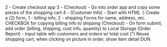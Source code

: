 2 - Create checkout app
3 - (Checkout) - Go into order app and copy some pieces of the shopping cart
4 - (Customer Info) - Start with HTML :) Create a (2) form, 1 - billing info, 2 - shipping
Forms for name, address, etc. CHECKBOX for copying billing info to shipping
(Checkout) - On form submit, add order (billing, shipping, cust info, quantity) to Local Storage
(Order Report) - Input table wth customers and orders w/ total cost
(") Reuse shopping cart, when clicking on picture in order, show item detail
DUN